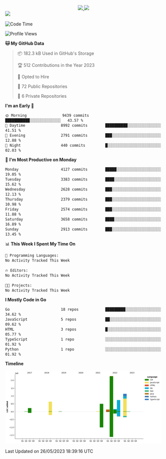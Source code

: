 <div align="center">
  <a href="https://github.com/arielsrv">
    <img height="180em" src="https://github-readme-stats.vercel.app/api?username=arielsrv&show_icons=true&theme=radical&include_all_commits=true&count_private=true"/>
    <img height="180em" src="https://github-readme-stats.vercel.app/api/top-langs/?username=arielsrv&layout=compact&langs_count=10&theme=radical"/>
 </a>
</div>

<div>
  <a href="https://www.linkedin.com/in/arielpineiro/" target="_blank">
    <img src="https://img.shields.io/badge/-LinkedIn-%230077B5?style=for-the-badge&logo=linkedin&logoColor=white" target="_blank">
  </a>
</div>

<!--START_SECTION:waka-->
![Code Time](http://img.shields.io/badge/Code%20Time-0%20secs-blue)

![Profile Views](http://img.shields.io/badge/Profile%20Views-0-blue)

**🐱 My GitHub Data** 

> 📦 182.3 kB Used in GitHub's Storage 
 > 
> 🏆 512 Contributions in the Year 2023
 > 
> 💼 Opted to Hire
 > 
> 📜 72 Public Repositories 
 > 
> 🔑 6 Private Repositories 
 > 
**I'm an Early 🐤** 

```text
🌞 Morning                9439 commits        ███████████░░░░░░░░░░░░░░   43.57 % 
🌆 Daytime                8992 commits        ██████████░░░░░░░░░░░░░░░   41.51 % 
🌃 Evening                2791 commits        ███░░░░░░░░░░░░░░░░░░░░░░   12.88 % 
🌙 Night                  440 commits         █░░░░░░░░░░░░░░░░░░░░░░░░   02.03 % 
```
📅 **I'm Most Productive on Monday** 

```text
Monday                   4127 commits        █████░░░░░░░░░░░░░░░░░░░░   19.05 % 
Tuesday                  3383 commits        ████░░░░░░░░░░░░░░░░░░░░░   15.62 % 
Wednesday                2628 commits        ███░░░░░░░░░░░░░░░░░░░░░░   12.13 % 
Thursday                 2379 commits        ███░░░░░░░░░░░░░░░░░░░░░░   10.98 % 
Friday                   2574 commits        ███░░░░░░░░░░░░░░░░░░░░░░   11.88 % 
Saturday                 3658 commits        ████░░░░░░░░░░░░░░░░░░░░░   16.89 % 
Sunday                   2913 commits        ███░░░░░░░░░░░░░░░░░░░░░░   13.45 % 
```


📊 **This Week I Spent My Time On** 

```text
💬 Programming Languages: 
No Activity Tracked This Week

🔥 Editors: 
No Activity Tracked This Week

🐱‍💻 Projects: 
No Activity Tracked This Week
```

**I Mostly Code in Go** 

```text
Go                       18 repos            █████████░░░░░░░░░░░░░░░░   34.62 % 
JavaScript               5 repos             ██░░░░░░░░░░░░░░░░░░░░░░░   09.62 % 
HTML                     3 repos             █░░░░░░░░░░░░░░░░░░░░░░░░   05.77 % 
TypeScript               1 repo              ░░░░░░░░░░░░░░░░░░░░░░░░░   01.92 % 
Python                   1 repo              ░░░░░░░░░░░░░░░░░░░░░░░░░   01.92 % 
```



**Timeline**

![Lines of Code chart](https://raw.githubusercontent.com/arielsrv/arielsrv/main/assets/bar_graph.png)


 Last Updated on 26/05/2023 18:39:16 UTC
<!--END_SECTION:waka-->
